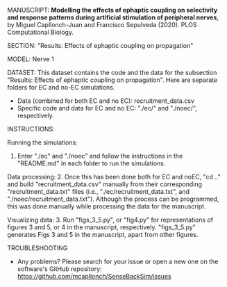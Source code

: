 MANUSCRIPT: <b>Modelling the effects of ephaptic coupling on selectivity and response patterns during artificial stimulation of peripheral nerves</b>, by Miguel Capllonch-Juan and Francisco Sepulveda (2020). PLOS Computational Biology.

SECTION: "Results: Effects of ephaptic coupling on propagation"

MODEL: Nerve 1

DATASET:
This dataset contains the code and the data for the subsection "Results: Effects of ephaptic coupling on propagation". Here are separate folders for EC and no-EC simulations.


 - Data (combined for both EC and no EC): recruitment_data.csv
 - Specific code and data for EC and no EC: "./ec/" and "./noec/", respectively.

INSTRUCTIONS:

Running the simulations:
1. Enter "./ec" and "./noec" and follow the instructions in the "README.md" in each folder to run the simulations.

Data processing:
2. Once this has been done both for EC and noEC, "cd .." and build "recruitment_data.csv" manually from their corresponding "recruitment_data.txt" files (i.e., "./ec/recruitment_data.txt", and "./noec/recruitment_data.txt"). Although the process can be programmed, this was done manually while processing the data for the manuscript.

Visualizing data:
3. Run "figs_3_5.py", or "fig4.py" for representations of figures 3 and 5, or 4 in the manuscript, respectively. "figs_3_5.py" generates Figs 3 and 5 in the manuscript, apart from other figures.

TROUBLESHOOTING
 - Any problems? Please search for your issue or open a new one on the software's GitHub repository: https://github.com/mcapllonch/SenseBackSim/issues